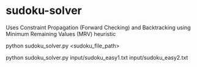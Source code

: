 # sudoku-solver
 
 Uses Constraint Propagation (Forward Checking) and Backtracking using Minimum Remaining Values (MRV) heuristic
 
 python sudoku_solver.py <sudoku_file_path> 

 python sudoku_solver.py input/sudoku_easy1.txt input/sudoku_easy2.txt
 
 
